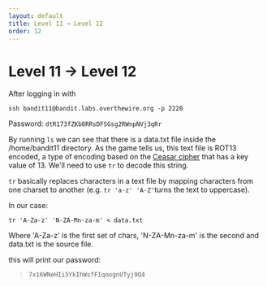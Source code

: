 ```yaml
---
layout: default
title: Level 11 → Level 12
order: 12
---
```


# Level 11 → Level 12
After logging in with 

`ssh bandit11@bandit.labs.overthewire.org -p 2220`

Password: `dtR173fZKb0RRsDFSGsg2RWnpNVj3qRr`

By running `ls` we can see that there is a data.txt file inside the /home/bandit11 directory. As the game tells us, this text file is ROT13 encoded, a type of encoding based on the [Ceasar cipher](https://en.wikipedia.org/wiki/Caesar_cipher) that has a key value of 13. 
We'll need to use `tr` to decode this string. 

`tr` basically replaces characters in a text file by mapping characters from one charset to another (e.g. `tr 'a-z' 'A-Z'`turns the text to uppercase).

In our case: 

`tr 'A-Za-z' 'N-ZA-Mn-za-m' < data.txt`

Where 'A-Za-z' is the first set of chars, 'N-ZA-Mn-za-m' is the second and data.txt is the source file.

this will print our password:

> `7x16WNeHIi5YkIhWsfFIqoognUTyj9Q4`
